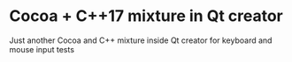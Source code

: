 # Cocoa + C++17 mixture in Qt creator

Just another Cocoa and C++ mixture inside Qt creator for keyboard and mouse input tests
